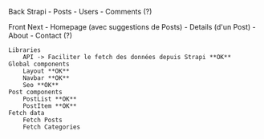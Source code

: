 Back Strapi
    - Posts
    - Users
    - Comments (?)

Front Next
    - Homepage (avec suggestions de Posts)
    - Details (d'un Post)
    - About
    - Contact (?)

    Libraries
        API -> Faciliter le fetch des données depuis Strapi **OK**
    Global components
        Layout **OK**
        Navbar **OK**
        Seo **OK**
    Post components
        PostList **OK**
        PostItem **OK**
    Fetch data
        Fetch Posts
        Fetch Categories